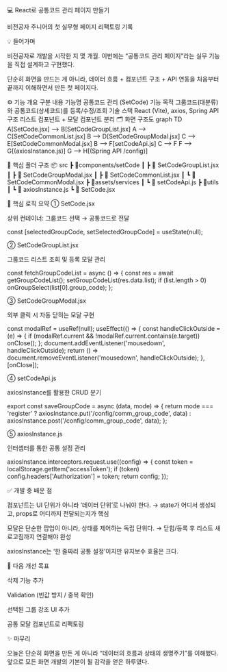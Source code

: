 💻 React로 공통코드 관리 페이지 만들기

비전공자 주니어의 첫 실무형 페이지 리팩토링 기록

💡 들어가며

비전공자로 개발을 시작한 지 몇 개월.
이번에는 “공통코드 관리 페이지”라는 실무 기능을 직접 설계하고 구현했다.

단순히 화면을 만드는 게 아니라,
데이터 흐름 + 컴포넌트 구조 + API 연동을 처음부터 끝까지 이해하면서 만든 첫 페이지다.

⚙️ 기능 개요
구분 내용
기능명 공통코드 관리 (SetCode)
기능 목적 그룹코드(대분류)와 공통코드(상세코드)를 등록/수정/조회
기술 스택 React (Vite), axios, Spring API
구조 리스트 컴포넌트 + 모달 컴포넌트 분리
🗂 화면 구조도
graph TD
A[SetCode.jsx] --> B[SetCodeGroupList.jsx]
A --> C[SetCodeCommonList.jsx]
B --> D[SetCodeGroupModal.jsx]
C --> E[SetCodeCommonModal.jsx]
B --> F[setCodeApi.js]
C --> F
F --> G[(axiosInstance.js)]
G --> H[(Spring API /config)]

📁 핵심 폴더 구조
📦 src
┣ 📂components/setCode
┃ ┣ 📜 SetCodeGroupList.jsx
┃ ┣ 📜 SetCodeGroupModal.jsx
┃ ┣ 📜 SetCodeCommonList.jsx
┃ ┗ 📜 SetCodeCommonModal.jsx
┣ 📂assets/services
┃ ┗ 📜 setCodeApi.js
┣ 📂utils
┃ ┗ 📜 axiosInstance.js
┗ 📜 SetCode.jsx

🔧 핵심 로직 요약
① SetCode.jsx

상위 컨테이너: 그룹코드 선택 → 공통코드로 전달

const [selectedGroupCode, setSelectedGroupCode] = useState(null);

<SetCodeGroupList onGroupSelect={setSelectedGroupCode} />
<SetCodeCommonList groupCode={selectedGroupCode} />

② SetCodeGroupList.jsx

그룹코드 리스트 조회 및 등록 모달 관리

const fetchGroupCodeList = async () => {
const res = await getGroupCodeList();
setGroupCodeList(res.data.list);
if (list.length > 0) onGroupSelect(list[0].group_code);
};

③ SetCodeGroupModal.jsx

외부 클릭 시 자동 닫히는 모달 구현

const modalRef = useRef(null);
useEffect(() => {
const handleClickOutside = (e) => {
if (modalRef.current && !modalRef.current.contains(e.target)) onClose();
};
document.addEventListener('mousedown', handleClickOutside);
return () => document.removeEventListener('mousedown', handleClickOutside);
}, [onClose]);

④ setCodeApi.js

axiosInstance를 활용한 CRUD 분기

export const saveGroupCode = async (data, mode) => {
return mode === 'register'
? axiosInstance.put('/config/comm_group_code', data)
: axiosInstance.post('/config/comm_group_code', data);
};

⑤ axiosInstance.js

인터셉터를 통한 공통 설정 관리

axiosInstance.interceptors.request.use((config) => {
const token = localStorage.getItem('accessToken');
if (token) config.headers['Authorization'] = token;
return config;
});

✅ 개발 중 배운 점

컴포넌트는 UI 단위가 아니라 ‘데이터 단위’로 나눠야 한다.
→ state가 어디서 생성되고, props로 어디까지 전달되는지가 핵심

모달은 단순한 팝업이 아니라, 상태를 제어하는 독립 단위다.
→ 닫힘/등록 후 리스트 새로고침까지 연결해야 완성

axiosInstance는 ‘한 줄짜리 공통 설정’이지만 유지보수 효율은 크다.

🚀 다음 개선 목표

삭제 기능 추가

Validation (빈값 방지 / 중복 확인)

선택된 그룹 강조 UI 추가

공통 모달 컴포넌트로 리팩토링

✨ 마무리

오늘은 단순히 화면을 만든 게 아니라
“데이터의 흐름과 상태의 생명주기”를 이해했다.
앞으로 모든 화면 개발의 기본이 될 감각을 얻은 하루였다.
